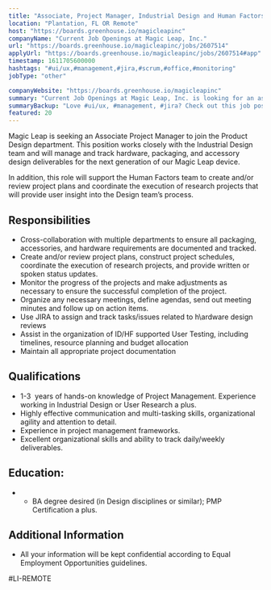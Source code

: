 ```yaml
---
title: "Associate, Project Manager, Industrial Design and Human Factors"
location: "Plantation, FL OR Remote"
host: "https://boards.greenhouse.io/magicleapinc"
companyName: "Current Job Openings at Magic Leap, Inc."
url: "https://boards.greenhouse.io/magicleapinc/jobs/2607514"
applyUrl: "https://boards.greenhouse.io/magicleapinc/jobs/2607514#app"
timestamp: 1611705600000
hashtags: "#ui/ux,#management,#jira,#scrum,#office,#monitoring"
jobType: "other"

companyWebsite: "https://boards.greenhouse.io/magicleapinc"
summary: "Current Job Openings at Magic Leap, Inc. is looking for an associate that has experience working in Industrial Design or User Research a plus."
summaryBackup: "Love #ui/ux, #management, #jira? Check out this job post!"
featured: 20
---
```


Magic Leap is seeking an Associate Project Manager to join the Product Design department. This position works closely with the Industrial Design team and will manage and track hardware, packaging, and accessory design deliverables for the next generation of our Magic Leap device. 

In addition, this role will support the Human Factors team to create and/or review project plans and coordinate the execution of research projects that will provide user insight into the Design team’s process. 

## Responsibilities

*   Cross-collaboration with multiple departments to ensure all packaging, accessories, and hardware requirements are documented and tracked.
*   Create and/or review project plans, construct project schedules, coordinate the execution of research projects, and provide written or spoken status updates.
*   Monitor the progress of the projects and make adjustments as necessary to ensure the successful completion of the project.
*   Organize any necessary meetings, define agendas, send out meeting minutes and follow up on action items.
*   Use JIRA to assign and track tasks/issues related to h\\ardware design reviews
*   Assist in the organization of ID/HF supported User Testing, including timelines, resource planning and budget allocation
*   Maintain all appropriate project documentation

## Qualifications

*   1-3  years of hands-on knowledge of Project Management. Experience working in Industrial Design or User Research a plus.
*   Highly effective communication and multi-tasking skills, organizational agility and attention to detail.
*   Experience in project management frameworks.
*   Excellent organizational skills and ability to track daily/weekly deliverables.

## Education:

*   *   BA degree desired (in Design disciplines or similar); PMP Certification a plus.

## Additional Information

*   All your information will be kept confidential according to Equal Employment Opportunities guidelines.

#LI-REMOTE
